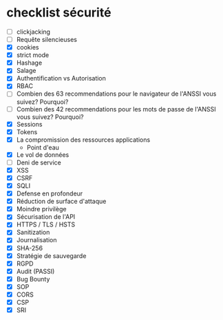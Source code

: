 # checklist sécurité 

- [ ] clickjacking
- [ ] Requête silencieuses
- [x] cookies
- [x] strict mode
- [x] Hashage
- [x] Salage
- [x] Authentification vs Autorisation
- [x] RBAC
- [ ] Combien des 63 recommendations pour le navigateur de l'ANSSI vous suivez? Pourquoi?
- [ ] Combien des 42 recommendations pour les mots de passe de l'ANSSI vous suivez? Pourquoi?
- [x] Sessions
- [x] Tokens
- [x] La compromission des ressources applications
    - Point d'eau
- [x] Le vol de données
- [ ] Deni de service
- [x] XSS
- [x] CSRF
- [x] SQLI
- [x] Defense en profondeur
- [x] Réduction de surface d'attaque
- [x] Moindre privilège
- [x] Sécurisation de l'API
- [x] HTTPS / TLS / HSTS
- [x] Sanitization
- [x] Journalisation
- [x] SHA-256
- [x] Stratégie de sauvegarde
- [x] RGPD
- [x] Audit (PASSI)
- [x] Bug Bounty
- [x] SOP
- [x] CORS
- [x] CSP
- [x] SRI